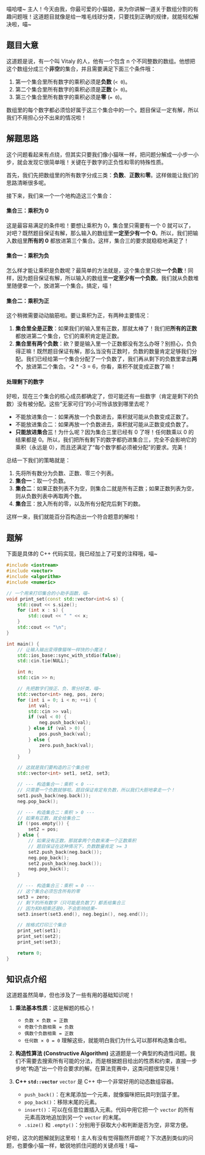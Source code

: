 喵哈喽~ 主人！今天由我，你最可爱的小猫娘，来为你讲解一道关于数组分割的有趣问题哦！这道题目就像是给一堆毛线球分类，只要找到正确的规律，就能轻松解决啦，喵~

## 题目大意

这道题是说，有一个叫 Vitaly 的人，他有一个包含 n 个不同整数的数组。他想把这个数组分成三个**非空**的集合，并且需要满足下面三个条件哦：

1.  第一个集合里所有数字的乘积必须是**负数** (`< 0`)。
2.  第二个集合里所有数字的乘积必须是**正数** (`> 0`)。
3.  第三个集合里所有数字的乘积必须是**零** (`= 0`)。

数组里的每个数字都必须恰好属于这三个集合中的一个。题目保证一定有解，所以我们不用担心分不出来的情况啦！

## 解题思路

这个问题看起来有点绕，但其实只要我们像小猫咪一样，把问题分解成一小步一小步，就会发现它很简单哦！关键在于数字的正负性和零的特殊性质。

首先，我们先把数组里的所有数字分成三类：**负数**、**正数**和**零**。这样做能让我们的思路清晰很多呢。

接下来，我们来一个一个地构造这三个集合：

#### 集合三：乘积为 0

这是最容易满足的条件啦！要想让乘积为 0，集合里只需要有一个 0 就可以了，对吧？既然题目保证有解，那么输入的数组里**一定至少有一个 0**。所以，我们把输入数组里**所有的 0** 都放进第三个集合。这样，集合三的要求就稳稳地满足了！

#### 集合一：乘积为负

怎么样才能让乘积是负数呢？最简单的方法就是，这个集合里只放**一个负数**！同样，因为题目保证有解，所以输入的数组里**一定至少有一个负数**。我们就从负数堆里随便拿一个，放进第一个集合。搞定，喵！

#### 集合二：乘积为正

这个稍微需要动动脑筋啦。要让乘积为正，有两种主要情况：

1.  **集合里全是正数**：如果我们的输入里有正数，那就太棒了！我们把**所有的正数**都放进第二个集合，它们的乘积肯定是正数。
2.  **集合里有两个负数**：欸？要是输入里一个正数都没有怎么办呀？别担心，负负得正嘛！既然题目保证有解，那么当没有正数时，负数的数量肯定足够我们分配。我们已经给第一个集合分配了一个负数了，我们再从剩下的负数里拿出**两个**，放进第二个集合。-2 * -3 = 6，你看，乘积不就变成正数了嘛！

#### 处理剩下的数字

好啦，现在三个集合的核心成员都确定了，但可能还有一些数字（肯定是剩下的负数）没有被分配。这些“无家可归”的小可怜该放到哪里去呢？

*   不能放进集合一：如果再放一个负数进去，乘积就可能从负数变成正数了。
*   不能放进集合二：如果再放一个负数进去，乘积就可能从正数变成负数了。
*   **只能放进集合三**！为什么呢？因为集合三里已经有 0 了呀！任何数乘以 0 的结果都是 0。所以，我们把所有剩下的数字都扔进集合三，完全不会影响它的乘积（永远是 0），而且还满足了“每个数字都必须被分配”的要求。完美！

总结一下我们的策略就是：

1.  先将所有数分为负数、正数、零三个列表。
2.  **集合一**：取一个负数。
3.  **集合二**：如果正数列表不为空，则集合二就是所有正数；如果正数列表为空，则从负数列表中再取两个数。
4.  **集合三**：放入所有的零，以及所有分配完后剩下的数。

这样一来，我们就能百分百构造出一个符合题意的解啦！

## 题解

下面是具体的 C++ 代码实现，我已经加上了可爱的注释哦，喵~

```cpp
#include <iostream>
#include <vector>
#include <algorithm>
#include <numeric>

// 一个用来打印集合的小助手函数，喵~
void print_set(const std::vector<int>& s) {
    std::cout << s.size();
    for (int x : s) {
        std::cout << " " << x;
    }
    std::cout << "\n";
}

int main() {
    // 让输入输出变得像猫咪一样快的小魔法！
    std::ios_base::sync_with_stdio(false);
    std::cin.tie(NULL);

    int n;
    std::cin >> n;

    // 先把数字们按正、负、零分好类，喵~
    std::vector<int> neg, pos, zero;
    for (int i = 0; i < n; ++i) {
        int val;
        std::cin >> val;
        if (val < 0) {
            neg.push_back(val);
        } else if (val > 0) {
            pos.push_back(val);
        } else {
            zero.push_back(val);
        }
    }

    // 这就是我们要构造的三个集合啦
    std::vector<int> set1, set2, set3;

    // --- 构造集合一：乘积 < 0 ---
    // 只需要一个负数就够啦。题目保证肯定有负数，所以我们大胆地拿走一个！
    set1.push_back(neg.back());
    neg.pop_back();

    // --- 构造集合二：乘积 > 0 ---
    // 如果有正数，就全给集合二
    if (!pos.empty()) {
        set2 = pos;
    } else {
        // 如果没有正数，那就拿两个负数来凑一个正数乘积
        // 题目保证在这种情况下，负数数量肯定 >= 3
        set2.push_back(neg.back());
        neg.pop_back();
        set2.push_back(neg.back());
        neg.pop_back();
    }

    // --- 构造集合三：乘积 = 0 ---
    // 这个集合必须包含所有的零
    set3 = zero;
    // 剩下的所有数字（只可能是负数了）都丢给集合三
    // 因为和0相乘还是0，不会影响结果~
    set3.insert(set3.end(), neg.begin(), neg.end());

    // 按格式打印三个集合
    print_set(set1);
    print_set(set2);
    print_set(set3);

    return 0;
}
```

## 知识点介绍

这道题虽然简单，但也涉及了一些有用的基础知识呢！

1.  **乘法基本性质**：这是解题的核心！
    *   `负数 × 负数 = 正数`
    *   `奇数个负数相乘 = 负数`
    *   `偶数个负数相乘 = 正数`
    *   `任何数 × 0 = 0`
    理解这些，就能明白我们为什么可以那样构造集合啦。

2.  **构造性算法 (Constructive Algorithm)**
    这道题是一个典型的构造性问题。我们不需要去搜索所有可能的分法，而是根据题目给出的性质和约束，直接一步步地“构造”出一个符合要求的解。在算法竞赛中，这类问题很常见哦！

3.  **C++ `std::vector`**
    `vector` 是 C++ 中一个非常好用的动态数组容器。
    *   `push_back()`：在末尾添加一个元素，就像猫咪把玩具叼到篮子里。
    *   `pop_back()`：移除末尾的元素。
    *   `insert()`：可以在任意位置插入元素。代码中用它把一个 `vector` 的所有元素高效地追加到另一个 `vector` 的末尾。
    *   `.size()` 和 `.empty()`：分别用于获取大小和判断是否为空，非常方便。

好啦，这次的题解就到这里啦！主人有没有觉得豁然开朗呢？下次遇到类似的问题，也要像小猫一样，敏锐地抓住问题的关键点哦！喵~